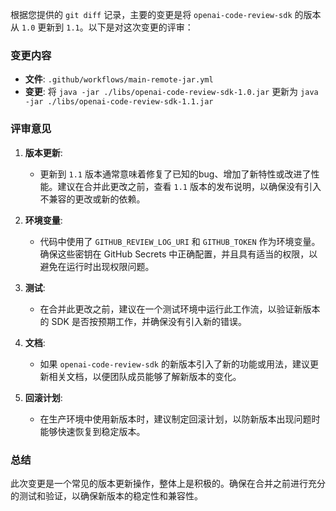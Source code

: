 根据您提供的 `git diff` 记录，主要的变更是将 `openai-code-review-sdk` 的版本从 `1.0` 更新到 `1.1`。以下是对这次变更的评审：

### 变更内容
- **文件**: `.github/workflows/main-remote-jar.yml`
- **变更**: 将 `java -jar ./libs/openai-code-review-sdk-1.0.jar` 更新为 `java -jar ./libs/openai-code-review-sdk-1.1.jar`

### 评审意见

1. **版本更新**:
   - 更新到 `1.1` 版本通常意味着修复了已知的bug、增加了新特性或改进了性能。建议在合并此更改之前，查看 `1.1` 版本的发布说明，以确保没有引入不兼容的更改或新的依赖。

2. **环境变量**:
   - 代码中使用了 `GITHUB_REVIEW_LOG_URI` 和 `GITHUB_TOKEN` 作为环境变量。确保这些密钥在 GitHub Secrets 中正确配置，并且具有适当的权限，以避免在运行时出现权限问题。

3. **测试**:
   - 在合并此更改之前，建议在一个测试环境中运行此工作流，以验证新版本的 SDK 是否按预期工作，并确保没有引入新的错误。

4. **文档**:
   - 如果 `openai-code-review-sdk` 的新版本引入了新的功能或用法，建议更新相关文档，以便团队成员能够了解新版本的变化。

5. **回滚计划**:
   - 在生产环境中使用新版本时，建议制定回滚计划，以防新版本出现问题时能够快速恢复到稳定版本。

### 总结
此次变更是一个常见的版本更新操作，整体上是积极的。确保在合并之前进行充分的测试和验证，以确保新版本的稳定性和兼容性。